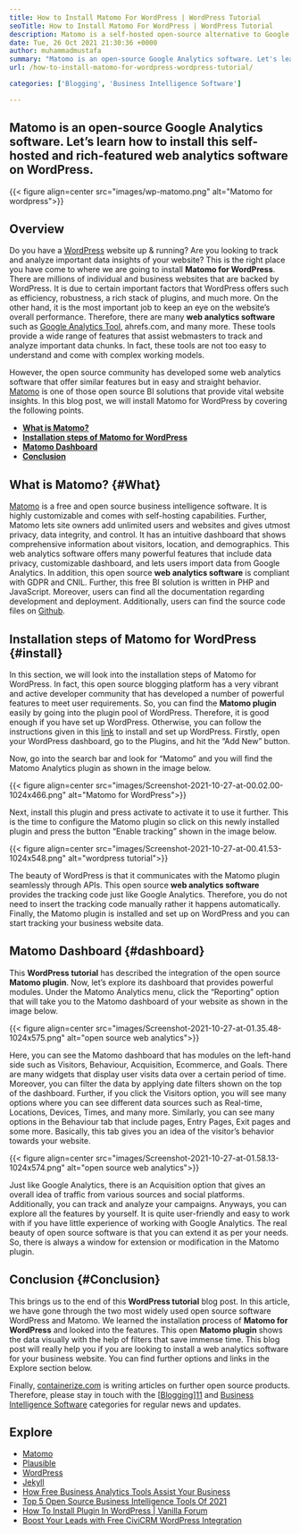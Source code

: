```yaml
---
title: How to Install Matomo For WordPress | WordPress Tutorial
seoTitle: How to Install Matomo For WordPress | WordPress Tutorial
description: Matomo is a self-hosted open-source alternative to Google Analytics. Let’s learn how to install this rich-featured web analytics software on WordPress.
date: Tue, 26 Oct 2021 21:30:36 +0000
author: muhammadmustafa
summary: "Matomo is an open-source Google Analytics software. Let's learn how to install this self-hosted and rich-featured web analytics software on WordPress."
url: /how-to-install-matomo-for-wordpress-wordpress-tutorial/

categories: ['Blogging', 'Business Intelligence Software']

---
```

## Matomo is an open-source Google Analytics software. Let’s learn how to install this self-hosted and rich-featured web analytics software on WordPress.

{{< figure align=center src="images/wp-matomo.png" alt="Matomo for wordpress">}}  

## Overview

Do you have a [WordPress][1] website up & running? Are you looking to track and analyze important data insights of your website? This is the right place you have come to where we are going to install **Matomo for WordPress**. There are millions of individual and business websites that are backed by WordPress. It is due to certain important factors that WordPress offers such as efficiency, robustness, a rich stack of plugins, and much more. On the other hand, it is the most important job to keep an eye on the website’s overall performance. Therefore, there are many **web analytics software** such as [Google Analytics Tool][2], ahrefs.com, and many more. These tools provide a wide range of features that assist webmasters to track and analyze important data chunks. In fact, these tools are not too easy to understand and come with complex working models. 

However, the open source community has developed some web analytics software that offer similar features but in easy and straight behavior. [Matomo][3] is one of those open source BI solutions that provide vital website insights. In this blog post, we will install Matomo for WordPress by covering the following points.

  * **[What is Matomo?][4]**
  * **[Installation steps of Matomo for WordPress][5]**
  * **[Matomo Dashboard][6]** 
  * **[Conclusion][7]**

## What is Matomo? {#What}

[Matomo][3] is a free and open source business intelligence software. It is highly customizable and comes with self-hosting capabilities. Further, Matomo lets site owners add unlimited users and websites and gives utmost privacy, data integrity, and control. It has an intuitive dashboard that shows comprehensive information about visitors, location, and demographics. This web analytics software offers many powerful features that include data privacy, customizable dashboard, and lets users import data from Google Analytics. In addition, this open source **web analytics software** is compliant with GDPR and CNIL. Further, this free BI solution is written in PHP and JavaScript. Moreover, users can find all the documentation regarding development and deployment. Additionally, users can find the source code files on [Github][8].

## Installation steps of Matomo for WordPress {#install}

In this section, we will look into the installation steps of Matomo for WordPress. In fact, this open source blogging platform has a very vibrant and active developer community that has developed a number of powerful features to meet user requirements. So, you can find the **Matomo plugin** easily by going into the plugin pool of WordPress. Therefore, it is good enough if you have set up WordPress. Otherwise, you can follow the instructions given in this [link][1] to install and set up WordPress. Firstly, open your WordPress dashboard, go to the Plugins, and hit the “Add New” button. 

Now, go into the search bar and look for “Matomo” and you will find the Matomo Analytics plugin as shown in the image below. 

{{< figure align=center src="images/Screenshot-2021-10-27-at-00.02.00-1024x466.png" alt="Matomo for WordPress">}}  

Next, install this plugin and press activate to activate it to use it further. This is the time to configure the Matomo plugin so click on this newly installed plugin and press the button “Enable tracking” shown in the image below.

{{< figure align=center src="images/Screenshot-2021-10-27-at-00.41.53-1024x548.png" alt="wordpress tutorial">}}  

The beauty of WordPress is that it communicates with the Matomo plugin seamlessly through APIs. This open source **web analytics software** provides the tracking code just like Google Analytics. Therefore, you do not need to insert the tracking code manually rather it happens automatically. Finally, the Matomo plugin is installed and set up on WordPress and you can start tracking your business website data.

## **Matomo Dashboard** {#dashboard}

This **WordPress tutorial** has described the integration of the open source **Matomo plugin**. Now, let’s explore its dashboard that provides powerful modules. Under the Matomo Analytics menu, click the “Reporting” option that will take you to the Matomo dashboard of your website as shown in the image below. 

{{< figure align=center src="images/Screenshot-2021-10-27-at-01.35.48-1024x575.png" alt="open source web analytics">}}  

Here, you can see the Matomo dashboard that has modules on the left-hand side such as Visitors, Behaviour, Acquisition, Ecommerce, and Goals. There are many widgets that display user visits data over a certain period of time. Moreover, you can filter the data by applying date filters shown on the top of the dashboard. Further, if you click the Visitors option, you will see many options where you can see different data sources such as Real-time, Locations, Devices, Times, and many more. Similarly, you can see many options in the Behaviour tab that include pages, Entry Pages, Exit pages and some more. Basically, this tab gives you an idea of the visitor’s behavior towards your website.

{{< figure align=center src="images/Screenshot-2021-10-27-at-01.58.13-1024x574.png" alt="open source web analytics">}}  

Just like Google Analytics, there is an Acquisition option that gives an overall idea of traffic from various sources and social platforms. Additionally, you can track and analyze your campaigns. Anyways, you can explore all the features by yourself. It is quite user-friendly and easy to work with if you have little experience of working with Google Analytics. The real beauty of open source software is that you can extend it as per your needs. So, there is always a window for extension or modification in the Matomo plugin.

## Conclusion {#Conclusion}

This brings us to the end of this **WordPress tutorial** blog post. In this article, we have gone through the two most widely used open source software WordPress and Matomo. We learned the installation process of **Matomo for WordPress** and looked into the features. This open **Matomo plugin** shows the data visually with the help of filters that save immense time. This blog post will really help you if you are looking to install a web analytics software for your business website. You can find further options and links in the Explore section below. 

Finally, [containerize.com][9] is writing articles on further open source products. Therefore, please stay in touch with the [[Blogging][10]][11] and [Business Intelligence Software][12] categories for regular news and updates.

## Explore

  * [Matomo][3]
  * [Plausible][13]
  * [WordPress][1]
  * [Jekyll][14]
  * [How Free Business Analytics Tools Assist Your Business][15]
  * [Top 5 Open Source Business Intelligence Tools Of 2021][16]
  * [How To Install Plugin In WordPress | Vanilla Forum][17]
  * [Boost Your Leads with Free CiviCRM WordPress Integration][18]

 [1]: https://products.containerize.com/blogging/wordpress/
 [2]: https://analytics.google.com/analytics/web/
 [3]: https://products.containerize.com/business-intelligence/matomo
 [4]: #What
 [5]: #install
 [6]: #dashboard
 [7]: #Conclusion
 [8]: https://github.com/matomo-org/matomo
 [9]: https://www.containerize.com/
 [10]: https://products.containerize.com/blogging/
 [11]: https://products.containerize.com/healthcare-technologies/
 [12]: https://products.containerize.com/business-intelligence/
 [13]: https://products.containerize.com/business-intelligence/plausible
 [14]: https://products.containerize.com/blogging/jekyll/
 [15]: https://blog.containerize.com/2021/03/12/how-free-business-analytics-tools-assist-your-business/
 [16]: https://blog.containerize.com/business-intelligence-software/top-5-open-source-business-intelligence-solutions-of-2021/

 [17]: https://blog.containerize.com/blogging/how-to-a-install-plugin-in-wordpress-vanilla-forum/

 [18]: https://blog.containerize.com/blogging/civicrm-wordpress-integration-wordpress-tutorial/
